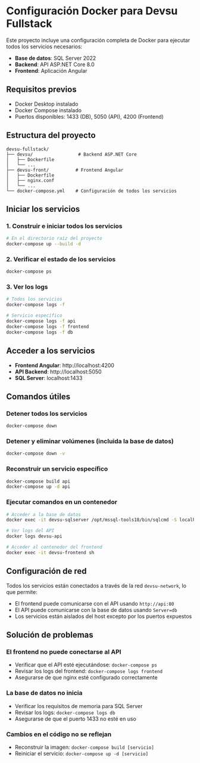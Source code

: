 # Configuración Docker para Devsu Fullstack

Este proyecto incluye una configuración completa de Docker para ejecutar todos los servicios necesarios:
- **Base de datos**: SQL Server 2022
- **Backend**: API ASP.NET Core 8.0
- **Frontend**: Aplicación Angular

## Requisitos previos

- Docker Desktop instalado
- Docker Compose instalado
- Puertos disponibles: 1433 (DB), 5050 (API), 4200 (Frontend)

## Estructura del proyecto

```
devsu-fullstack/
├── devsu/                 # Backend ASP.NET Core
│   ├── Dockerfile
│   └── ...
├── devsu-front/          # Frontend Angular
│   ├── Dockerfile
│   ├── nginx.conf
│   └── ...
└── docker-compose.yml    # Configuración de todos los servicios
```

## Iniciar los servicios

### 1. Construir e iniciar todos los servicios

```bash
# En el directorio raíz del proyecto
docker-compose up --build -d
```

### 2. Verificar el estado de los servicios

```bash
docker-compose ps
```

### 3. Ver los logs

```bash
# Todos los servicios
docker-compose logs -f

# Servicio específico
docker-compose logs -f api
docker-compose logs -f frontend
docker-compose logs -f db
```

## Acceder a los servicios

- **Frontend Angular**: http://localhost:4200
- **API Backend**: http://localhost:5050
- **SQL Server**: localhost:1433

## Comandos útiles

### Detener todos los servicios
```bash
docker-compose down
```

### Detener y eliminar volúmenes (incluida la base de datos)
```bash
docker-compose down -v
```

### Reconstruir un servicio específico
```bash
docker-compose build api
docker-compose up -d api
```

### Ejecutar comandos en un contenedor
```bash
# Acceder a la base de datos
docker exec -it devsu-sqlserver /opt/mssql-tools18/bin/sqlcmd -S localhost -U user -P password -C

# Ver logs del API
docker logs devsu-api

# Acceder al contenedor del frontend
docker exec -it devsu-frontend sh
```

## Configuración de red

Todos los servicios están conectados a través de la red `devsu-network`, lo que permite:
- El frontend puede comunicarse con el API usando `http://api:80`
- El API puede comunicarse con la base de datos usando `Server=db`
- Los servicios están aislados del host excepto por los puertos expuestos

## Solución de problemas

### El frontend no puede conectarse al API
- Verificar que el API esté ejecutándose: `docker-compose ps`
- Revisar los logs del frontend: `docker-compose logs frontend`
- Asegurarse de que nginx esté configurado correctamente

### La base de datos no inicia
- Verificar los requisitos de memoria para SQL Server
- Revisar los logs: `docker-compose logs db`
- Asegurarse de que el puerto 1433 no esté en uso

### Cambios en el código no se reflejan
- Reconstruir la imagen: `docker-compose build [servicio]`
- Reiniciar el servicio: `docker-compose up -d [servicio]`